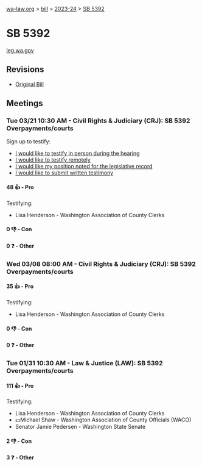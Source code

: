 [wa-law.org](/) > [bill](/bill/) > [2023-24](/bill/2023-24/) > [SB 5392](/bill/2023-24/sb/5392/)

# SB 5392
[leg.wa.gov](https://app.leg.wa.gov/billsummary?BillNumber=5392&Year=2023&Initiative=false)

## Revisions
* [Original Bill](1/)

## Meetings
### Tue 03/21 10:30 AM - Civil Rights & Judiciary (CRJ): SB 5392 Overpayments/courts
Sign up to testify:
* [I would like to testify in person during the hearing](https://app.leg.wa.gov/csi/Testifier/Add?chamber=House&mId=31052&aId=153973&caId=22321&tId=1)
* [I would like to testify remotely](https://app.leg.wa.gov/csi/Testifier/Add?chamber=House&mId=31052&aId=153973&caId=22321&tId=2)
* [I would like my position noted for the legislative record](https://app.leg.wa.gov/csi/Testifier/Add?chamber=House&mId=31052&aId=153973&caId=22321&tId=3)
* [I would like to submit written testimony](https://app.leg.wa.gov/csi/Testifier/Add?chamber=House&mId=31052&aId=153973&caId=22321&tId=4)

#### 48 👍 - Pro
Testifying:
* Lisa Henderson - Washington Association of County Clerks

#### 0 👎 - Con

#### 0 ❓ - Other

### Wed 03/08 08:00 AM - Civil Rights & Judiciary (CRJ): SB 5392 Overpayments/courts
#### 35 👍 - Pro
Testifying:
* Lisa Henderson - Washington Association of County Clerks

#### 0 👎 - Con

#### 0 ❓ - Other

### Tue 01/31 10:30 AM - Law & Justice (LAW): SB 5392 Overpayments/courts
#### 111 👍 - Pro
Testifying:
* Lisa Henderson - Washington Association of County Clerks
* 💵Michael Shaw - Washington Association of County Officials (WACO)
* Senator Jamie Pedersen - Washington State Senate

#### 2 👎 - Con

#### 3 ❓ - Other
